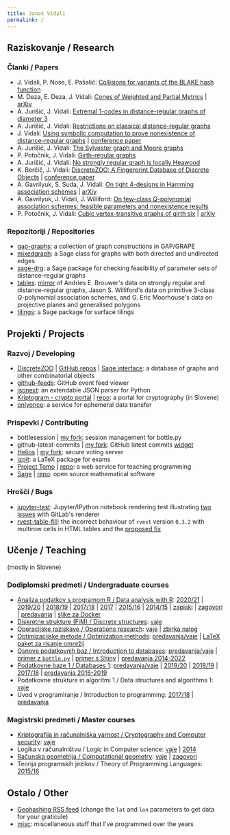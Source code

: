 ```yaml
---
title: Janoš Vidali
permalink: /
---
```


## Raziskovanje / Research

### Članki / Papers

* J. Vidali, P. Nose, E. Pašalić: [Collisions for variants of the BLAKE hash function](blake/collisions.pdf)
* M. Deza, E. Deza, J. Vidali: [Cones of Weighted and Partial Metrics](https://jaanos.github.io/cones/) \| [arXiv](http://arxiv.org/abs/1101.0517)
* A. Jurišić, J. Vidali: [Extremal 1-codes in distance-regular graphs of diameter 3](http://link.springer.com/article/10.1007/s10623-012-9651-0)
* A. Jurišić, J. Vidali: [Restrictions on classical distance-regular graphs](http://link.springer.com/article/10.1007/s10801-017-0765-3)
* J. Vidali: [Using symbolic computation to prove nonexistence of distance-regular graphs](http://www.combinatorics.org/ojs/index.php/eljc/article/view/v25i4p21) \| [conference paper](https://www.mat.univie.ac.at/~slc/wpapers/FPSAC2019/105.html)
* A. Jurišić, J. Vidali: [The Sylvester graph and Moore graphs](https://www.sciencedirect.com/science/article/pii/S0195669818300313)
* P. Potočnik, J. Vidali: [Girth-regular graphs](https://amc-journal.eu/index.php/amc/article/view/1684)
* A. Jurišić, J. Vidali: [No strongly regular graph is locally Heawood](https://www.chebsbornik.ru/jour/article/view/605/498)
* K. Berčič, J. Vidali: [DiscreteZOO: A Fingerprint Database of Discrete Objects](https://link.springer.com/article/10.1007/s11786-020-00453-5?wt_mc=Internal.Event.1.SEM.ArticleAuthorOnlineFirst&utm_source=ArticleAuthorContributingOnlineFirst&utm_medium=email&utm_content=AA_en_06082018&ArticleAuthorContributingOnlineFirst_20200215) \| [conference paper](https://link.springer.com/chapter/10.1007%2F978-3-319-96418-8_5)
* A. Gavrilyuk, S. Suda, J. Vidali: [On tight 4-designs in Hamming association schemes](https://link.springer.com/article/10.1007%2Fs00493-019-4115-z) \| [arXiv](http://arxiv.org/abs/1809.07553)
* A. Gavrilyuk, J. Vidali, J. Williford: [On few-class *Q*-polynomial association schemes: feasible parameters and nonexistence results](https://amc-journal.eu/index.php/amc/article/view/2101)
* P. Potočnik, J. Vidali: [Cubic vertex-transitive graphs of girth six](https://www.sciencedirect.com/science/article/pii/S0012365X21004477) \| [arXiv](https://arxiv.org/abs/2005.01635)

### Repozitoriji / Repositories

* [gap-graphs](https://github.com/jaanos/gap-graphs): a collection of graph constructions in GAP/GRAPE
* [mixedgraph](https://github.com/jaanos/mixedgraph): a Sage class for graphs with both directed and undirected edges
* [sage-drg](https://github.com/jaanos/sage-drg): a Sage package for checking feasibility of parameter sets of distance-regular graphs
* [tables](https://github.com/jaanos/tables): [mirror](https://jaanos.github.io/tables) of Andries E. Brouwer's data on strongly regular and distance-regular graphs, Jason S. Williford's data on primitive 3-class *Q*-polynomial association schemes, and G. Eric Moorhouse's data on projective planes and generalised polygons
* [tilings](https://github.com/jaanos/tilings): a Sage package for surface tilings


## Projekti / Projects

### Razvoj / Developing

* [DiscreteZOO](https://discretezoo.xyz) \| [GitHub repos](https://github.com/DiscreteZOO) \| [Sage interface](https://github.com/DiscreteZOO/DiscreteZOO-sage): a database of graphs and other combinatorial objects
* [github-feeds](https://github.com/jaanos/github-feeds): GitHub event feed viewer
* [jsonext](https://github.com/jaanos/jsonext): an extendable JSON parser for Python
* [Kriptogram - crypto portal](https://lkrv.fri.uni-lj.si/crypto-portal/) \| [repo](https://github.com/jaanos/crypto-portal): a portal for cryptography (in Slovene)
* [onlyonce](https://github.com/jaanos/onlyonce): a service for ephemeral data transfer

### Prispevki / Contributing

* bottlesession \| [my fork](https://github.com/jaanos/bottlesession): session management for bottle.py
* github-latest-commits \| [my fork](https://github.com/jaanos/github-latest-commits-widget): GitHub latest commits [widget](https://jaanos.github.io/github-latest-commits-widget/?username=jaanos&repo=jaanos.github.io)
* [Helios](https://heliosvoting.org/) \| [my fork](https://github.com/jaanos/helios-server): secure voting server
* [izpit](https://github.com/ul-fmf/izpit): a LaTeX package for exams
* [Project Tomo](https://www.projekt-tomo.si/) \| [repo](https://github.com/ul-fmf/projekt-tomo): a web service for teaching programming
* [Sage](http://www.sagemath.org/) \| [repo](https://github.com/sagemath/sage): open source mathematical software

### Hrošči / Bugs

* [jupyter-test](https://github.com/jaanos/jupyter-test): Jupyter/IPython notebook rendering test illustrating [two](https://gitlab.com/gitlab-org/gitlab-ce/issues/31910) [issues](https://gitlab.com/gitlab-org/gitlab-ce/issues/37536) with GitLab's renderer
* [rvest-table-fill](https://github.com/jaanos/rvest-table-fill): the incorrect behaviour of `rvest` version `0.3.2` with multirow cells in HTML tables and the [proposed fix](https://github.com/tidyverse/rvest/pull/196)


## Učenje / Teaching
(mostly in Slovene)

### Dodiplomski predmeti / Undergraduate courses

* [Analiza podatkov s programom R / Data analysis with R](https://jaanos.github.io/APPR-zapiski/): [2020/21](https://github.com/jaanos/APPR-2020-21) \| [2019/20](https://github.com/jaanos/APPR-2019-20) \| [2018/19](https://github.com/jaanos/APPR-2018-19) \| [2017/18](https://github.com/jaanos/APPR-2017-18) \| [2017](https://github.com/jaanos/APPR-2017) \| [2015/16](https://github.com/jaanos/APPR-2015-16) \| [2014/15](https://github.com/jaanos/APPR-2014-15) \| [zapiski](https://github.com/jaanos/APPR-zapiski) \| [zagovori](https://github.com/jaanos/APPR-zagovori) \| [predavanja](https://github.com/alenFMF/APPR-15-16) \| [slike za Docker](https://github.com/jaanos/APPR-docker)
* [Diskretne strukture (FiM) / Discrete structures](https://jaanos.github.io/diskretne-strukture-fim/): [vaje](https://github.com/jaanos/diskretne-strukture-fim)
* [Operacijske raziskave / Operations research](https://jaanos.github.io/operacijske-raziskave/): [vaje](https://github.com/jaanos/operacijske-raziskave) \| [zbirka nalog](https://github.com/jaanos/or-zbirka)
* [Optimizacijske metode / Optimization methods](https://jaanos.github.io/optimizacijske-metode/): [predavanja/vaje](https://github.com/jaanos/optimizacijske-metode) \| [LaTeX paket za risanje omrežij](https://github.com/jaanos/omrezja)
* [Osnove podatkovnih baz / Introduction to databases](https://jaanos.github.io/OPB/): [predavanja/vaje](https://github.com/jaanos/OPB) \| [primer z `bottle.py`](https://github.com/jaanos/OPB-bottle) \| [primer s Shiny](https://github.com/jaanos/OPB-shiny) \| [predavanja 2014-2022](https://github.com/alenFMF/OPB14-15)
* [Podatkovne baze 1 / Databases 1](https://jaanos.github.io/podatkovne-baze-1/): [predavanja/vaje](https://github.com/jaanos/podatkovne-baze-1) \| [2019/20](https://github.com/jaanos/filmi) \| [2018/19](https://github.com/jaanos/najboljsi-filmi) \| [2017/18](https://github.com/jaanos/banka) \| [predavanja 2016-2019](https://github.com/matijapretnar/podatkovne-baze-1)
* Podatkovne strukture in algoritmi 1 / Data structures and algorithms 1: [vaje](https://github.com/jaanos/PSA1)
* Uvod v programiranje / Introduction to programming: [2017/18](https://github.com/jaanos/zelvje-dirke) \| [predavanja](https://github.com/matijapretnar/uvod-v-programiranje)

### Magistrski predmeti / Master courses

* [Kriptografija in računalniška varnost / Cryptography and Computer security](https://jaanos.github.io/kirv/): [vaje](https://github.com/jaanos/kirv)
* Logika v računalništvu / Logic in Computer science: [vaje](https://github.com/jaanos/LVR) \| [2014](https://github.com/jaanos/lvr-sat-janos)
* [Računska geometrija / Computational geometry](https://jaanos.github.io/computational-geometry/): [vaje](https://github.com/jaanos/computational-geometry) \| [zagovori](/zagovori/)
* Teorija programskih jezikov / Theory of Programming Languages: [2015/16](https://github.com/jaanos/TPJ-2015-16)


## Ostalo / Other

* [Geohashing RSS feed](http://baza.fmf.uni-lj.si/geohash.xml.php?lat=46&lon=14) (change the `lat` and `lon` parameters to get data for your graticule)
* [misc](https://github.com/jaanos/misc): miscellaneous stuff that I've programmed over the years
